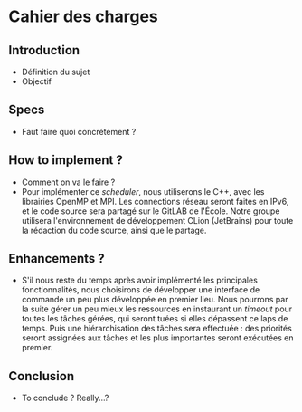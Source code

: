# Cahier des charges 

## Introduction
* Définition du sujet
* Objectif

## Specs
* Faut faire quoi concrétement ?

## How to implement ?
* Comment on va le faire ?
* Pour implémenter ce _scheduler_, nous utiliserons le C++, avec les librairies OpenMP et MPI. Les connections réseau
seront faites en IPv6,  et le code source sera partagé sur le GitLAB de l'École. Notre groupe utilisera l'environnement 
de développement CLion (JetBrains) pour toute la rédaction du code source, ainsi que le partage.

## Enhancements ?
* S'il nous reste du temps après avoir implémenté les principales fonctionnalités, nous choisirons de développer une 
interface de commande un peu plus développée en premier lieu. Nous pourrons par la suite gérer un peu mieux les ressources
en instaurant un _timeout_ pour toutes les tâches gérées, qui seront tuées si elles dépassent ce laps de temps. Puis une 
hiérarchisation des tâches sera effectuée : des priorités seront assignées aux tâches et les plus importantes seront 
exécutées en premier.

## Conclusion
* To conclude ? Really...?